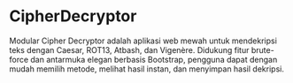 # CipherDecryptor
Modular Cipher Decryptor adalah aplikasi web mewah untuk mendekripsi teks dengan Caesar, ROT13, Atbash, dan Vigenère. Didukung fitur brute-force dan antarmuka elegan berbasis Bootstrap, pengguna dapat dengan mudah memilih metode, melihat hasil instan, dan menyimpan hasil dekripsi.
